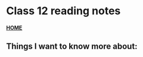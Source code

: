 # Class 12 reading notes

#### [HOME](https://cesarderio.github.io/reading-notes/)


## Things I want to know more about:
